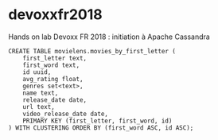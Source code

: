 # devoxxfr2018
Hands on lab Devoxx FR 2018 : initiation à Apache Cassandra 

```
CREATE TABLE movielens.movies_by_first_letter (
    first_letter text, 
    first_word text, 
    id uuid,
    avg_rating float,
    genres set<text>,
    name text,
    release_date date,
    url text,
    video_release_date date,
    PRIMARY KEY (first_letter, first_word, id)
) WITH CLUSTERING ORDER BY (first_word ASC, id ASC);
```
